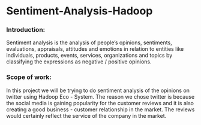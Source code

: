 # Sentiment-Analysis-Hadoop

### Introduction:
Sentiment analysis is the analysis of people’s opinions, sentiments, evaluations, appraisals, attitudes and
emotions in relation to entities like individuals, products, events, services, organizations and topics by
classifying the expressions as negative / positive opinions.

### Scope of work:
In this project we  will be trying to do sentiment analysis of the opinions on twitter using
Hadoop Eco - System. The reason we chose twitter is because the social media is gaining popularity for the customer reviews and it is also creating a good business -
customer relationship in the market. The reviews would certainly reflect the service of the company in the market.

